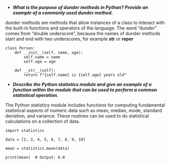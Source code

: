 - **_What is the purpose of dunder methods in Python? Provide an example of a commonly used dunder method._**

dunder methods are methods that allow instances of a class to interact with the built-in functions and operators of the language. The word “dunder” comes from “double underscore”, because the names of dunder methods start and end with two underscores, for example __str__ or __reper__ 

```
class Person:
    def __init__(self, name, age):
        self.name = name
        self.age = age
        
    def __str__(self):
        return f"{self.name} is {self.age} years old"
```

- **_Describe the Python statistics module and give an example of a function within the module that can be used to perform a common statistical operation._**

The Python statistics module includes functions for computing fundamental statistical aspects of numeric data such as mean, median, mode, standard deviation, and variance. These routines can be used to do statistical calculations on a collection of data.

```
import statistics

data = [2, 3, 4, 5, 6, 7, 8, 9, 10]

mean = statistics.mean(data)

print(mean)  # Output: 6.0

```
